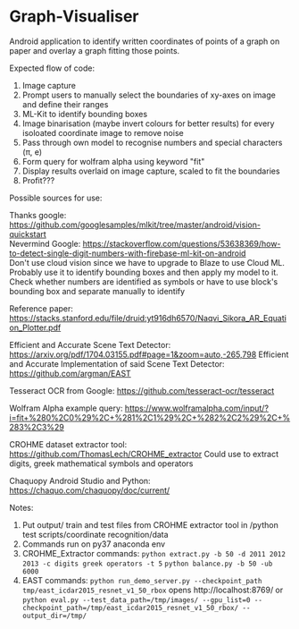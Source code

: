 # Graph-Visualiser
Android application to identify written coordinates of points of a graph on paper and overlay a graph fitting those points. 

Expected flow of code:

1. Image capture
2. Prompt users to manually select the boundaries of xy-axes on image and define their ranges
3. ML-Kit to identify bounding boxes
4. Image binarisation (maybe invert colours for better results) for every isoloated coordinate image to remove noise
5. Pass through own model to recognise numbers and special characters (π, e)
6. Form query for wolfram alpha using keyword "fit"
7. Display results overlaid on image capture, scaled to fit the boundaries
8. Profit???

Possible sources for use:

Thanks google: https://github.com/googlesamples/mlkit/tree/master/android/vision-quickstart  
Nevermind Google: https://stackoverflow.com/questions/53638369/how-to-detect-single-digit-numbers-with-firebase-ml-kit-on-android  
Don't use cloud vision since we have to upgrade to Blaze to use Cloud ML.  
Probably use it to identify bounding boxes and then apply my model to it. Check whether numbers are identified as symbols or have to use block's bounding box and separate manually to identify

Reference paper: https://stacks.stanford.edu/file/druid:yt916dh6570/Naqvi_Sikora_AR_Equation_Plotter.pdf 

Efficient and Accurate Scene Text Detector: https://arxiv.org/pdf/1704.03155.pdf#page=1&zoom=auto,-265,798 
Efficient and Accurate Implementation of said Scene Text Detector: https://github.com/argman/EAST 

Tesseract OCR from Google: https://github.com/tesseract-ocr/tesseract 

Wolfram Alpha example query: https://www.wolframalpha.com/input/?i=fit+%280%2C0%29%2C+%281%2C1%29%2C+%282%2C2%29%2C+%283%2C3%29 

CROHME dataset extractor tool: https://github.com/ThomasLech/CROHME_extractor Could use to extract digits, greek mathematical symbols and operators 

Chaquopy Android Studio and Python: https://chaquo.com/chaquopy/doc/current/ 

Notes:
1. Put output/ train and test files from CROHME extractor tool in /python test scripts/coordinate recognition/data
2. Commands run on py37 anaconda env
3. CROHME_Extractor commands:
`python extract.py -b 50 -d 2011 2012 2013 -c digits greek operators -t 5`
`python balance.py -b 50 -ub 6000`
4. EAST commands: `python run_demo_server.py --checkpoint_path tmp/east_icdar2015_resnet_v1_50_rbox` opens http://localhost:8769/ or `python eval.py --test_data_path=/tmp/images/ --gpu_list=0 --checkpoint_path=/tmp/east_icdar2015_resnet_v1_50_rbox/ --output_dir=/tmp/`
 
